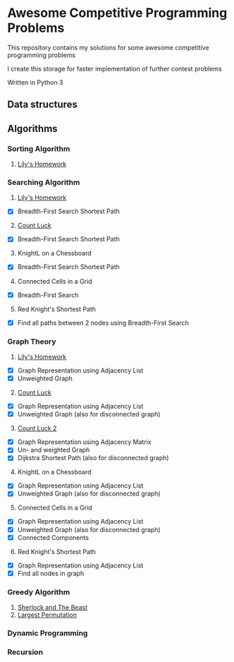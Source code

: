 # Awesome Competitive Programming Problems

This repository contains my solutions for some awesome competitive programming problems

I create this storage for faster implementation of further contest problems

Written in Python 3

Data structures
---------------


Algorithms
----------

### Sorting Algorithm
1. <ins>Lily's Homework</ins>

### Searching Algorithm
1. <ins>Lily's Homework</ins>
- [x] Breadth-First Search Shortest Path
2. <ins>Count Luck</ins>
- [x] Breadth-First Search Shortest Path
3. KnightL on a Chessboard
- [x] Breadth-First Search Shortest Path
4. Connected Cells in a Grid
- [x] Breadth-First Search
5. Red Knight's Shortest Path
- [x] Find all paths between 2 nodes using Breadth-First Search

### Graph Theory
1. <ins>Lily's Homework</ins>
- [x] Graph Representation using Adjacency List
- [x] Unweighted Graph
2. <ins>Count Luck</ins>
- [x] Graph Representation using Adjacency List
- [x] Unweighted Graph (also for disconnected graph)
3. <ins>Count Luck 2</ins>
- [x] Graph Representation using Adjacency Matrix
- [x] Un- and weighted Graph
- [x] Dijkstra Shortest Path (also for disconnected graph)
4. KnightL on a Chessboard
- [x] Graph Representation using Adjacency List
- [x] Unweighted Graph (also for disconnected graph)
5. Connected Cells in a Grid
- [x] Graph Representation using Adjacency List
- [x] Unweighted Graph (also for disconnected graph)
- [x] Connected Components
6. Red Knight's Shortest Path
- [x] Graph Representation using Adjacency List 
- [x] Find all nodes in graph

### Greedy Algorithm
1. <ins>Sherlock and The Beast</ins>
2. <ins>Largest Permutation</ins>

### Dynamic Programming


### Recursion


